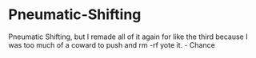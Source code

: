 # Pneumatic-Shifting
Pneumatic Shifting, but I remade all of it again for like the third because I was too much of a coward to push and rm -rf yote it. - Chance
